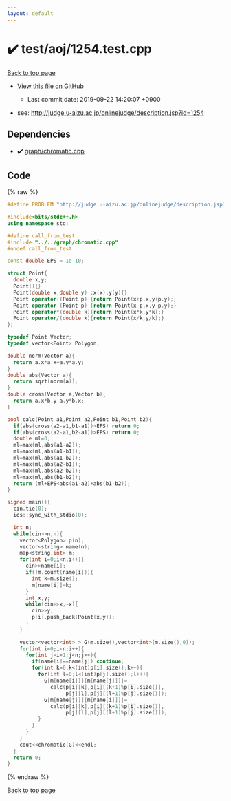 ```yaml
---
layout: default
---
```


<!-- mathjax config similar to math.stackexchange -->
<script type="text/javascript" async
  src="https://cdnjs.cloudflare.com/ajax/libs/mathjax/2.7.5/MathJax.js?config=TeX-MML-AM_CHTML">
</script>
<script type="text/x-mathjax-config">
  MathJax.Hub.Config({
    TeX: { equationNumbers: { autoNumber: "AMS" }},
    tex2jax: {
      inlineMath: [ ['$','$'] ],
      processEscapes: true
    },
    "HTML-CSS": { matchFontHeight: false },
    displayAlign: "left",
    displayIndent: "2em"
  });
</script>

<script type="text/javascript" src="https://cdnjs.cloudflare.com/ajax/libs/jquery/3.4.1/jquery.min.js"></script>
<script src="https://cdn.jsdelivr.net/npm/jquery-balloon-js@1.1.2/jquery.balloon.min.js" integrity="sha256-ZEYs9VrgAeNuPvs15E39OsyOJaIkXEEt10fzxJ20+2I=" crossorigin="anonymous"></script>
<script type="text/javascript" src="../../../assets/js/copy-button.js"></script>
<link rel="stylesheet" href="../../../assets/css/copy-button.css" />


# :heavy_check_mark: test/aoj/1254.test.cpp
<a href="../../../index.html">Back to top page</a>

* <a href="{{ site.github.repository_url }}/blob/master/test/aoj/1254.test.cpp">View this file on GitHub</a>
    - Last commit date: 2019-09-22 14:20:07 +0900


* see: <a href="http://judge.u-aizu.ac.jp/onlinejudge/description.jsp?id=1254">http://judge.u-aizu.ac.jp/onlinejudge/description.jsp?id=1254</a>


## Dependencies
* :heavy_check_mark: <a href="../../../library/graph/chromatic.cpp.html">graph/chromatic.cpp</a>


## Code
{% raw %}
```cpp
#define PROBLEM "http://judge.u-aizu.ac.jp/onlinejudge/description.jsp?id=1254"

#include<bits/stdc++.h>
using namespace std;

#define call_from_test
#include "../../graph/chromatic.cpp"
#undef call_from_test

const double EPS = 1e-10;

struct Point{
  double x,y;
  Point(){}
  Point(double x,double y) :x(x),y(y){}
  Point operator+(Point p) {return Point(x+p.x,y+p.y);}
  Point operator-(Point p) {return Point(x-p.x,y-p.y);}
  Point operator*(double k){return Point(x*k,y*k);}
  Point operator/(double k){return Point(x/k,y/k);}
};

typedef Point Vector;
typedef vector<Point> Polygon;

double norm(Vector a){
  return a.x*a.x+a.y*a.y;
}
double abs(Vector a){
  return sqrt(norm(a));
}
double cross(Vector a,Vector b){
  return a.x*b.y-a.y*b.x;
}

bool calc(Point a1,Point a2,Point b1,Point b2){
  if(abs(cross(a2-a1,b1-a1))>EPS) return 0;
  if(abs(cross(a2-a1,b2-a1))>EPS) return 0;
  double ml=0;
  ml=max(ml,abs(a1-a2));
  ml=max(ml,abs(a1-b1));
  ml=max(ml,abs(a1-b2));
  ml=max(ml,abs(a2-b1));
  ml=max(ml,abs(a2-b2));
  ml=max(ml,abs(b1-b2));
  return (ml+EPS<abs(a1-a2)+abs(b1-b2));
}

signed main(){
  cin.tie(0);
  ios::sync_with_stdio(0);

  int n;
  while(cin>>n,n){
    vector<Polygon> p(n);
    vector<string> name(n);
    map<string,int> m;
    for(int i=0;i<n;i++){
      cin>>name[i];
      if(!m.count(name[i])){
        int k=m.size();
        m[name[i]]=k;
      }
      int x,y;
      while(cin>>x,~x){
        cin>>y;
        p[i].push_back(Point(x,y));
      }
    }

    vector<vector<int> > G(m.size(),vector<int>(m.size(),0));
    for(int i=0;i<n;i++){
      for(int j=i+1;j<n;j++){
        if(name[i]==name[j]) continue;
        for(int k=0;k<(int)p[i].size();k++){
          for(int l=0;l<(int)p[j].size();l++){
            G[m[name[i]]][m[name[j]]]|=
              calc(p[i][k],p[i][(k+1)%p[i].size()],
                   p[j][l],p[j][(l+1)%p[j].size()]);
            G[m[name[j]]][m[name[i]]]|=
              calc(p[i][k],p[i][(k+1)%p[i].size()],
                   p[j][l],p[j][(l+1)%p[j].size()]);
          }
        }
      }
    }
    cout<<chromatic(G)<<endl;
  }
  return 0;
}

```
{% endraw %}

<a href="../../../index.html">Back to top page</a>

